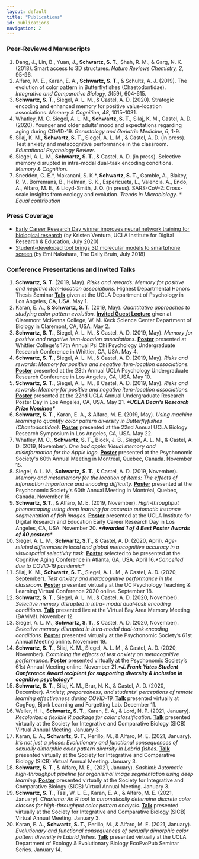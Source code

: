 ```yaml
---
layout: default
title: "Publications"
id: publications
navigation: 2
---
```


### Peer-Reviewed Manuscripts
<ol class="reversed">
    <li>Dang, J., Lin, B., Yuan, J., <strong>Schwartz, S. T.</strong>, Shah, R. M., & Garg, N. K. (2018). Smart access to 3D structures. <em>Nature Reviews Chemistry, 2</em>, 95-96. <a class="invisible" href="https://doi.org/10.1038/s41570-018-0021-y" target="_blank"><i class="ai ai-doi ai"></i></a> <a class="invisible" href="https://www.researchgate.net/profile/Shawn_Schwartz/publication/326039761_Smart_access_to_3D_structures/links/5eb4796aa6fdcc1f1dc8166e/Smart-access-to-3D-structures.pdf" target="_blank"><i class="fa fa-file-pdf-o"></i></a></li>
    <li>Alfaro, M. E., Karan, E. A., <strong>Schwartz, S. T.</strong>, & Schultz, A. J. (2019). The evolution of color pattern in Butterflyfishes (Chaetodontidae). <em>Integrative and Comparative Biology, 3</em>(59), 604-615. <a class="invisible" href="https://doi.org/10.1093/icb/icz119" target="_blank"><i class="ai ai-doi ai"></i></a> <a class="invisible" href="https://www.researchgate.net/profile/Shawn_Schwartz/publication/334441506_The_Evolution_of_Color_Pattern_in_Butterflyfishes_Chaetodontidae/links/5eb47c9392851cd50da12106/The-Evolution-of-Color-Pattern-in-Butterflyfishes-Chaetodontidae.pdf" target="_blank"><i class="fa fa-file-pdf-o"></i></a></li>
    <li><strong>Schwartz, S. T.</strong>, Siegel, A. L. M., & Castel, A. D. (2020). Strategic encoding and enhanced memory for positive value-location associations. <em>Memory & Cognition, 48</em>, 1015–1031. <a class="invisible" href="https://doi.org/10.3758/s13421-020-01034-4" target="_blank"><i class="ai ai-doi ai"></i></a> <a class="invisible" href="https://www.researchgate.net/profile/Shawn_Schwartz/publication/340626403_Strategic_encoding_and_enhanced_memory_for_positive_value-location_associations/links/5f1e8f6a45851515ef4d5bd6/Strategic-encoding-and-enhanced-memory-for-positive-value-location-associations.pdf" target="_blank"><i class="fa fa-file-pdf-o"></i></a></li>
    <li>Whatley, M. C. Siegel, A. L. M., <strong>Schwartz, S. T.</strong>, Silaj, K. M., Castel, A. D. (2020).  Younger and older adults’ mood and expectations regarding aging during COVID-19. <em>Gerontology and Geriatric Medicine, 6</em>, 1-9. <a class="invisible" href="https://doi.org/10.1177%2F2333721420960259" target="_blank"><i class="ai ai-doi ai"></i></a> <a class="invisible" href="https://journals.sagepub.com/doi/pdf/10.1177/2333721420960259" target="_blank"><i class="fa fa-file-pdf-o"></i></a></li>
    <li>Silaj, K. M., <strong>Schwartz, S. T.</strong>, Siegel, A. L. M., & Castel, A. D. (in press). Test anxiety and metacognitive performance in the classroom. <em>Educational Psychology Review</em>. <a class="invisible" href="https://castel.psych.ucla.edu/wp-content/uploads/sites/111/2021/01/Silajetal_inpress_TestAnxietyMetacognitivePerformanceintheClassroom.pdf" target="_blank"><i class="fa fa-file-pdf-o"></i></a></li>
    <li>Siegel, A. L. M., <strong>Schwartz, S. T.</strong>, & Castel, A. D. (in press). Selective memory disrupted in intra-modal dual-task encoding conditions. <em>Memory & Cognition</em>. <a class="invisible" href="https://castel.psych.ucla.edu/wp-content/uploads/sites/111/2021/03/Siegel-Schwartz-Castel-MC-In-Press-2021.pdf" target="_blank"><i class="fa fa-file-pdf-o"></i></a></li>
    <li>Snedden, C. E.*, Makanani, S. K.*, <strong>Schwartz, S. T.</strong>, Gamble, A., Blakey, R. V., Borremans, B., Helman, S. K., Espericueta, L., Valencia, A., Endo, A., Alfaro, M. E., & Lloyd-Smith, J. O. (in press). SARS-CoV-2: Cross-scale insights from ecology and evolution. <em>Trends in Microbiology</em>.<em> * Equal contribution</em></li>
</ol>

### Press Coverage
 - [Early Career Research Day winner improves neural network training for biological research](https://idre.ucla.edu/featured/early-career-research-day-winner-improves-neural-network-training-for-biological-research) (by Kristen Ventura, UCLA Institute for Digital Research &amp; Education, July 2020)
 - [Student-developed tool brings 3D molecular models to smartphone screen](https://dailybruin.com/2018/07/30/student-developed-tool-brings-3d-molecular-models-to-smartphone-screen/) (by Emi Nakahara, The Daily Bruin, July 2018)

### Conference Presentations and Invited Talks
<ol class="reversed">
    <li><strong>Schwartz, S. T.</strong> (2019, May). <em>Risks and rewards: Memory for positive and negative item-location associations.</em> Highest Departmental Honors Thesis Seminar <strong><u>Talk</u></strong> given at the UCLA Department of Psychology in Los Angeles, CA, USA. May 1.</li>
    <li>Karan, E. A., & <strong>Schwartz, S. T.</strong> (2019, May). <em>Quantitative approaches to studying color pattern evolution.</em> <strong><u>Invited Guest Lecture</u></strong> given at Claremont McKenna College, W. M. Keck Science Center Department of Biology in Claremont, CA, USA. May 2.</li>
    <li><strong>Schwartz, S. T.</strong>, Siegel, A. L. M., & Castel, A. D. (2019, May). <em>Memory for positive and negative item-location associations.</em> <strong><u>Poster</u></strong> presented at Whittier College's 17th Annual Psi Chi Psychology Undergraduate Research Conference in Whittier, CA, USA. May 4.</li>
    <li><strong>Schwartz, S. T.</strong>, Siegel, A. L. M., & Castel, A. D. (2019, May). <em>Risks and rewards: Memory for positive and negative item-location associations.</em> <strong><u>Poster</u></strong> presented at the 28th Annual UCLA Psychology Undergraduate Research Conference in Los Angeles, CA, USA. May 10.</li>
    <li><strong>Schwartz, S. T.</strong>, Siegel, A. L. M., & Castel, A. D. (2019, May). <em>Risks and rewards: Memory for positive and negative item-location associations.</em> <strong><u>Poster</u></strong> presented at the 22nd UCLA Annual Undergraduate Research Poster Day in Los Angeles, CA, USA. May 21. <strong><em>*UCLA Dean's Research Prize Nominee*</em></strong></li>
    <li><strong>Schwartz, S. T.</strong>, Karan, E. A., & Alfaro, M. E. (2019, May). <em>Using machine learning to quantify color pattern diversity in Butterflyfishes (Chaetodontidae).</em> <strong><u>Poster</u></strong> presented at the 22nd Annual UCLA Biology Research Symposium in Los Angeles, CA, USA. May 22.</li>
    <li>Whatley, M. C., <strong>Schwartz, S. T.</strong>, Block, J. B., Siegel, A. L. M., & Castel, A. D. (2019, November). <em>One bad apple: Visual memory and misinformation for the Apple logo.</em> <strong><u>Poster</u></strong> presented at the Psychonomic Society's 60th Annual Meeting in Montréal, Quebec, Canada. November 15.</li>
    <li>Siegel, A. L. M., <strong>Schwartz, S. T.</strong>, & Castel, A. D. (2019, November). <em>Memory and metamemory for the location of items: The effects of information importance and encoding difficulty.</em> <strong><u>Poster</u></strong> presented at the Psychonomic Society's 60th Annual Meeting in Montréal, Quebec, Canada. November 16.</li>
    <li><strong>Schwartz, S.T.</strong>, & Alfaro, M. E. (2019, November). <em>High-throughput phenoscaping using deep learning for accurate automatic instance segmentation of fish images.</em> <strong><u>Poster</u></strong> presented at the UCLA Institute for Digital Research and Education Early Career Research Day in Los Angeles, CA, USA. November 20. <strong><em>*Awarded 1 of 4 Best Poster Awards of 40 posters*</em></strong></li>
    <li>Siegel, A. L. M., <strong>Schwartz, S.T.</strong>, & Castel, A. D. (2020, April). <em>Age-related differences in local and global metacognitive accuracy in a visuospatial selectivity task.</em> <strong><u>Poster</u></strong> selected to be presented at the Cognitive Aging Conference in Atlanta, GA, USA. April 16.<em>*Cancelled due to COVID‐19 pandemic*</em></li>
    <li>Silaj, K. M., <strong>Schwartz, S. T.</strong>, Siegel, A. L. M., & Castel, A. D. (2020, September). <em>Test anxiety and metacognitive performance in the classroom.</em> <strong><u>Poster</u></strong> presented virtually at the UC Psychology Teaching & Learning Virtual Conference 2020 online. September 18.</li>
    <li><strong>Schwartz, S. T.</strong>, Siegel, A. L. M., & Castel, A. D. (2020, November). <em>Selective memory disrupted in intra- modal dual-task encoding conditions.</em> <strong><u>Talk</u></strong> presented live at the Virtual Bay Area Memory Meeting (BAMM!). November 12.</li>
    <li>Siegel, A. L. M., <strong>Schwartz, S. T.</strong>, & Castel, A. D. (2020, November). <em>Selective memory disrupted in intra‐modal dual‐task encoding conditions.</em> <strong><u>Poster</u></strong> presented virtually at the Psychonomic Society’s 61st Annual Meeting online. November 19.</li>
    <li><strong>Schwartz, S. T.</strong>, Silaj, K. M., Siegel, A. L. M., & Castel, A. D. (2020, November). <em>Examining the effects of test anxiety on metacognitive performance.</em> <strong><u>Poster</u></strong> presented virtually at the Psychonomic Society’s 61st Annual Meeting online. November 21.<strong><em>*J. Frank Yates Student Conference Award recipient for supporting diversity & inclusion in cognitive psychology*</em></strong></li>
    <li><strong>Schwartz, S. T.</strong>, Silaj, K. M., Brar, N. K., & Castel, A. D. (2020, December). <em>Anxiety, preparedness, and students’ perceptions of remote learning effectiveness during COVID-19.</em> <strong><u>Talk</u></strong> presented virtually at CogFog, Bjork Learning and Forgetting Lab. December 11.</li>
    <li>Weller, H. I., <strong>Schwartz, S. T.</strong>, Karan, E. A., & Lord, N. P. (2021, January). <em>Recolorize: a flexible R package for color classification.</em> <strong><u>Talk</u></strong> presented virtually at the Society for Integrative and Comparative Biology (SICB) Virtual Annual Meeting. January 3.</li>
    <li>Karan, E. A., <strong>Schwartz, S. T.</strong>, Perillo, M., & Alfaro, M. E. (2021, January). <em>It’s not just a phase: Evolutionary and functional consequences of sexually dimorphic color pattern diversity in Labrid fishes.</em> <strong><u>Talk</u></strong> presented virtually at the Society for Integrative and Comparative Biology (SICB) Virtual Annual Meeting. January 3.</li>
    <li><strong>Schwartz, S. T.</strong>, & Alfaro, M. E., (2021, January). <em>Sashimi: Automatic high-throughput pipeline for organismal image segmentation using deep learning.</em> <strong><u>Poster</u></strong> presented virtually at the Society for Integrative and Comparative Biology (SICB) Virtual Annual Meeting. January 3.</li>
    <li><strong>Schwartz, S. T.</strong>, Tsai, W. L. E., Karan, E. A., & Alfaro, M. E. (2021, January). <em>Charisma: An R tool to automatically determine discrete color classes for high-throughput color pattern analysis.</em> <strong><u>Talk</u></strong> presented virtually at the Society for Integrative and Comparative Biology (SICB) Virtual Annual Meeting. January 3.</li>
    <li>Karan, E. A., <strong>Schwartz, S. T.</strong>, Perillo, M., & Alfaro, M. E. (2021, January). <em>Evolutionary and functional consequences of sexually dimorphic color pattern diversity in Labrid fishes.</em> <strong><u>Talk</u></strong> presented virtually at the UCLA Department of Ecology & Evolutionary Biology EcoEvoPub Seminar Series. January 14.</li>
</ol>